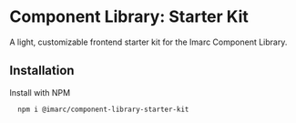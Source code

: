 
# Component Library: Starter Kit

A light, customizable frontend starter kit for the Imarc Component Library.


## Installation

Install with NPM

```bash
  npm i @imarc/component-library-starter-kit
```

